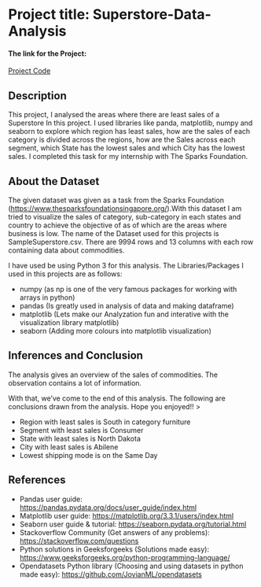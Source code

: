 # Project title: Superstore-Data-Analysis

#### The link for the Project:
[Project Code](https://github.com/himanshi-png/Superstore_Data_Analysis/blob/main/Superstore%20Data%20Analysis.py)

## Description
This project, I analysed the areas where there are least sales of a Superstore In this project. I  used libraries like panda, matplotlib, numpy and seaborn to explore which region has least sales,
how are the sales of each category is divided across the regions, how are the Sales across each segment, which State has the lowest sales and which City has the lowest sales. I completed this task for my internship with The Sparks Foundation.

## About the Dataset
The given dataset was given as a task from the Sparks Foundation (https://www.thesparksfoundationsingapore.org/).With this dataset I am tried to visualize the sales of category, sub-category in each states and country to achieve the objective of as of which are the areas where business is low.
The name of the Dataset used for this projects is SampleSuperstore.csv. There are 9994 rows and 13 columns with each row containing data about commodities.

I have used be using Python 3 for this analysis. The Libraries/Packages I used in this projects are as follows:
* numpy (as np is one of the very famous packages for working with arrays in python) 
* pandas (Is greatly used in analysis of data and making dataframe) 
* matplotlib (Lets make our Analyzation fun and interative with the visualization library matplotlib) 
* seaborn (Adding more colours into matplotlib visualization)

## Inferences and Conclusion
The analysis gives an overview of the sales of commodities. The observation contains a lot of information.

With that, we’ve come to the end of this analysis. The following are conclusions drawn from the analysis. Hope you enjoyed!! >

* Region with least sales is South in category furniture
* Segment with least sales is Consumer
* State with least sales is North Dakota
* City with least sales is Abilene
* Lowest shipping mode is on the Same Day

## References
* Pandas user guide: https://pandas.pydata.org/docs/user_guide/index.html
* Matplotlib user guide: https://matplotlib.org/3.3.1/users/index.html
* Seaborn user guide & tutorial: https://seaborn.pydata.org/tutorial.html
* Stackoverflow Community (Get answers of any problems): https://stackoverflow.com/questions
* Python solutions in Geeksforgeeks (Solutions made easy): https://www.geeksforgeeks.org/python-programming-language/
* Opendatasets Python library (Choosing and using datasets in python made easy): https://github.com/JovianML/opendatasets
